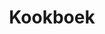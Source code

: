 ---
title: "Kookboek"
slug: "kookboek"
description: De opdracht hield in dat er een kookboek moest worden gemaakt.
type: "extern"
members:
    - name: "Elena Van H"
      direction: "Cross-Media Ontwerp"
      subdirection: "Graphic Design"
      disk: "2e Schijf"
thumbnail:
    url: "thumb.jpg"
    alt: ""
    height: 1
    width: 1
    text-color: "808e9a"
    background-color: "808e9a"
media:
    - url: "1.cover.png"
      type: "image"
created: 20/01/2017
order: 9
---